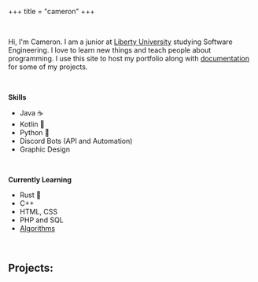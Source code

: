 +++
title = "cameron"
+++

<br>

<p>

Hi, I'm Cameron. I am a junior at [Liberty University](https://www.liberty.edu) studying Software Engineering. I love to learn new things and teach people about programming. I use this site to host my portfolio along with 
<a id="doc-link" href="">documentation</a> for some of my projects.

</p>

<br>

**Skills**

- Java ☕
- Kotlin 💜
- Python 🐍
- Discord Bots (API and Automation)
- Graphic Design

<br>

**Currently Learning**

- Rust 🦀
- C++
- HTML, CSS
- PHP and SQL
- [Algorithms](https://leetcode.com/wzid)

</details>
<br>

## Projects:
<br>
<div id="github-data" class="block-data"></div>
<script src="github.js"></script>
